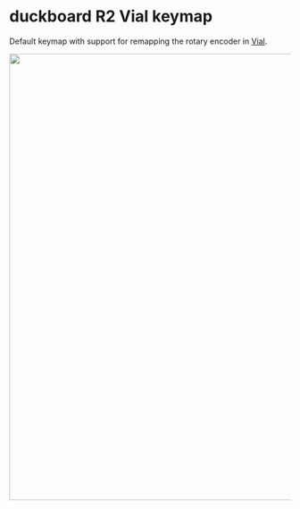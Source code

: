 # duckboard R2 Vial keymap

Default keymap with support for remapping the rotary encoder in [Vial](https://get.vial.today/).

<img src="https://i.postimg.cc/KjXN86vQ/ddbd-vial.png" width="800">
